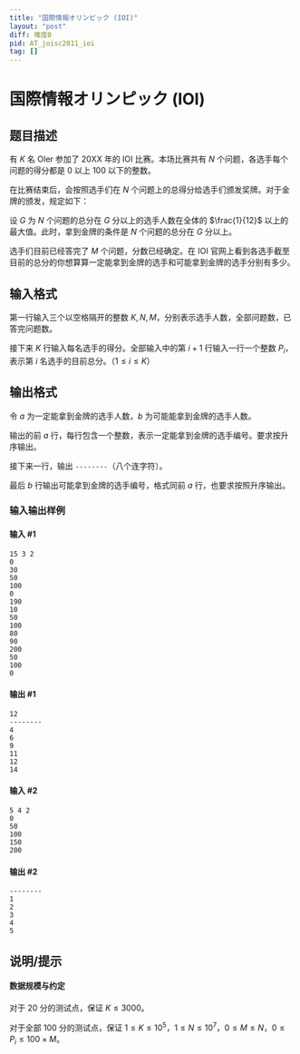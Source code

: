 ```yaml
---
title: "国際情報オリンピック (IOI)"
layout: "post"
diff: 难度0
pid: AT_joisc2011_ioi
tag: []
---
```


# 国際情報オリンピック (IOI)

## 题目描述

有 $K$ 名 OIer 参加了 20XX 年的 IOI 比赛。本场比赛共有 $N$ 个问题，各选手每个问题的得分都是 $0$ 以上 $100$ 以下的整数。

在比赛结束后，会按照选手们在 $N$ 个问题上的总得分给选手们颁发奖牌。对于金牌的颁发，规定如下：

设 $G$ 为 $N$ 个问题的总分在 $G$ 分以上的选手人数在全体的 $\frac{1}{12}$ 以上的最大值。此时，拿到金牌的条件是 $N$ 个问题的总分在 $G$ 分以上。

选手们目前已经答完了 $M$ 个问题，分数已经确定。在 IOI 官网上看到各选手截至目前的总分的你想算算一定能拿到金牌的选手和可能拿到金牌的选手分别有多少。

## 输入格式

第一行输入三个以空格隔开的整数 $K,N,M$，分别表示选手人数，全部问题数，已答完问题数。

接下来 $K$ 行输入每名选手的得分。全部输入中的第 $i+1$ 行输入一行一个整数 $P_i$，表示第 $i$ 名选手的目前总分。（$1\le i\le K$）

## 输出格式

令 $a$ 为一定能拿到金牌的选手人数，$b$ 为可能能拿到金牌的选手人数。

输出的前 $a$ 行，每行包含一个整数，表示一定能拿到金牌的选手编号。要求按升序输出。

接下来一行，输出 `--------`（八个连字符）。

最后 $b$ 行输出可能拿到金牌的选手编号，格式同前 $a$ 行，也要求按照升序输出。

### 输入输出样例

#### 输入 #1

```
15 3 2
0
30
50
100
0
190
10
50
100
80
90
200
50
100
0
```

#### 输出 #1

```
12
--------
4
6
9
11
12
14
```

#### 输入 #2

```
5 4 2
0
50
100
150
200
```

#### 输出 #2

```
--------
1
2
3
4
5
```

## 说明/提示

#### 数据规模与约定

对于 $20$ 分的测试点，保证 $K\le 3000$。

对于全部 $100$ 分的测试点，保证 $1\le K\le 10^5$，$1\le N\le 10^7$，$0\le M\le N$，$0\le P_i\le 100\times M$。

